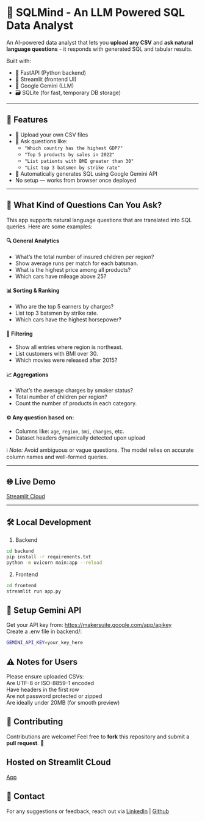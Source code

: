 # 🧠 SQLMind - An LLM Powered SQL Data Analyst

An AI-powered data analyst that lets you **upload any CSV** and **ask natural language questions** - it responds with generated SQL and tabular results.

Built with:
- 🐍 FastAPI (Python backend)
- 🎈 Streamlit (frontend UI)
- 🤖 Google Gemini (LLM)
- 🗃️ SQLite (for fast, temporary DB storage)

---

## 🚀 Features

- 📂 Upload your own CSV files
- 💬 Ask questions like:  
  - `"Which country has the highest GDP?"`  
  - `"Top 5 products by sales in 2022"`
  - `"List patients with BMI greater than 30"`
  - `"List top 3 batsmen by strike rate"`
- 🧠 Automatically generates SQL using Google Gemini API
- No setup — works from browser once deployed

---

## 💬 What Kind of Questions Can You Ask?

This app supports natural language questions that are translated into SQL queries. Here are some examples:

#### 🔍 General Analytics
- What’s the total number of insured children per region?
- Show average runs per match for each batsman.
- What is the highest price among all products?
- Which cars have mileage above 25?

#### 📊 Sorting & Ranking
- Who are the top 5 earners by charges?
- List top 3 batsmen by strike rate.
- Which cars have the highest horsepower?

#### 📌 Filtering
- Show all entries where region is northeast.
- List customers with BMI over 30.
- Which movies were released after 2015?

#### 📈 Aggregations
- What’s the average charges by smoker status?
- Total number of children per region?
- Count the number of products in each category.

#### ⚙️ Any question based on:
- Columns like: `age`, `region`, `bmi`, `charges`, etc.
- Dataset headers dynamically detected upon upload


ℹ️ *Note:* Avoid ambiguous or vague questions. The model relies on accurate column names and well-formed queries.

---

## 🌐 Live Demo

[Streamlit Cloud](https://streamlit.io/cloud)

---

## 🛠️ Local Development

1. Backend

```bash
cd backend
pip install -r requirements.txt
python -m uvicorn main:app --reload
```

2. Frontend

```bash
cd frontend
streamlit run app.py
```

## 🔐 Setup Gemini API

Get your API key from: https://makersuite.google.com/app/apikey <br>
Create a .env file in backend/:

```bash
GEMINI_API_KEY=your_key_here
```


## ⚠️ Notes for Users <br>

Please ensure uploaded CSVs: <br> 
Are UTF-8 or ISO-8859-1 encoded <br>
Have headers in the first row <br>
Are not password protected or zipped <br>
Are ideally under 20MB (for smooth preview) <br>


## 🤝 Contributing
Contributions are welcome! Feel free to **fork** this repository and submit a **pull request**. 🚀

## Hosted on Streamlit CLoud
[App]([url](https://llm_sql_data_analyst.streamlit.app))

## 📧 Contact
For any suggestions or feedback, reach out via [LinkedIn](https://www.linkedin.com/in/kintur-shah/) | [Github](https://github.com/kinturkt)

